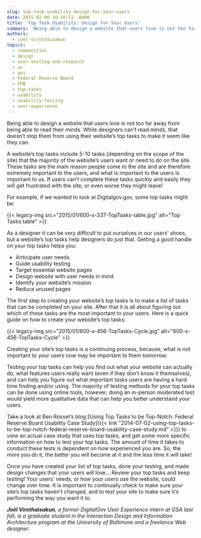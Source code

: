 ```yaml
---
slug: top-task-usability-design-for-your-users
date: 2015-02-06 10:10:11 -0400
title: 'Top Task Usability: Design for Your Users'
summary: 'Being able to design a website that users love is not too far away from being able to read their minds. While designers can’t read minds, that doesn’t stop them from using their website’s top tasks to make it seem like they can. A website’s top tasks include 5-10 tasks (depending on the scope of the'
authors:
  - joel-virothaisakun
topics:
  - communities
  - design
  - user-testing-and-research
  - ux
  - aoi
  - Federal Reserve Board
  - FRB
  - top-tasks
  - usability
  - usability-testing
  - user-experience
---
```


Being able to design a website that users love is not too far away from being able to read their minds. While designers can’t read minds, that doesn’t stop them from using their website’s top tasks to make it seem like they can.

A website’s top tasks include 5-10 tasks (depending on the scope of the site) that the majority of the website’s users want or need to do on the site. These tasks are the main reason people come to the site and are therefore extremely important to the users, and what is important to the users is important to us. If users can’t complete these tasks quickly and easily they will get frustrated with the site, or even worse they might leave!

For example, if we wanted to look at Digitalgov.gov, some top tasks might be:

{{< legacy-img src="2015/01/600-x-337-TopTasks-table.jpg" alt="Top Tasks table" >}}

As a designer it can be very difficult to put ourselves in our users&#8217; shoes, but a website’s top tasks help designers do just that. Getting a good handle on your top tasks helps you:

  * Anticipate user needs
  * Guide usability testing
  * Target essential website pages
  * Design website with user needs in mind
  * Identify your website&#8217;s mission
  * Reduce unused pages

The first step to creating your website’s top tasks is to make a list of tasks that can be completed on your site. After that it is all about figuring out which of these tasks are the most important to your users. Here is a quick guide on how to create your website’s top tasks:

{{< legacy-img src="2015/01/600-x-456-TopTasks-Cycle.jpg" alt="600-x-456-TopTasks-Cycle" >}}

Creating your site&#8217;s top tasks is a continuing process, because, what is not important to your users now may be important to them tomorrow.

Testing your top tasks can help you find out what your website can actually do, what features users really want (even if they don’t know it themselves), and can help you figure out what important tasks users are having a hard time finding and/or using. The majority of testing methods for your top tasks can be done using online tools, however, doing an in-person moderated test would yield more qualitative data that can help you better understand your users.

Take a look at Ben Rosset’s blog [Using Top Tasks to be Top-Notch: Federal Reserve Board Usability Case Study]({{< link "2014-07-02-using-top-tasks-to-be-top-notch-federal-reserve-board-usability-case-study.md" >}}) to view an actual case study that uses top tasks, and get some more specific information on how to test your top tasks. The amount of time it takes to conduct these tests is dependent on how experienced you are. So, the more you do it, the better you will become at it and the less time it will take!

Once you have created your list of top tasks, done your testing, and made design changes that your users will love… Review your top tasks and keep testing! Your users&#8217; needs, or how your users use the website, could change over time. It is important to continually check to make sure your site’s top tasks haven’t changed, and to test your site to make sure it’s performing the way you want it to.

_**Joël Virothaisakun**, a former DigitalGov User Experience intern at GSA last fall, is a graduate student in the Interaction Design and Information Architecture program at the University of Baltimore and a freelance Web designer._